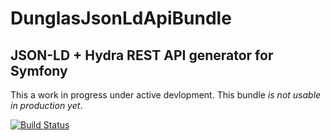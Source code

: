 # DunglasJsonLdApiBundle
## JSON-LD + Hydra REST API generator for Symfony

This a work in progress under active devlopment.
This bundle *is not usable in production yet*.

[![Build Status](https://travis-ci.org/dunglas/DunglasJsonLdApiBundle.svg)](https://travis-ci.org/dunglas/DunglasJsonLdApiBundle)